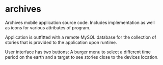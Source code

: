 # archives
Archives mobile application source code. Includes implementation as well as icons for various attributes of program.

Application is outfitted with a remote MySQL database for the collection of stories that is provided to the application upon runtime.

User interface has two buttons; A burger menu to select a different time period on the earth and a target to see stories close to the devices location.
